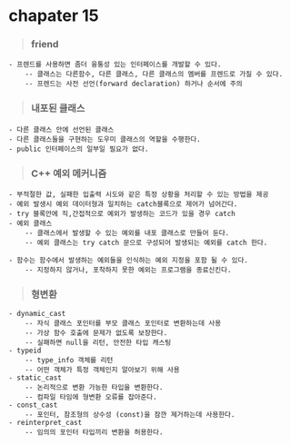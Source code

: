 # chapater 15

> ### friend
    
    - 프렌드를 사용하면 좀더 융통성 있는 인터페이스를 개발할 수 있다.
        -- 클래스는 다른함수, 다른 클래스, 다른 클래스의 멤버를 프렌드로 가질 수 있다.
        -- 프렌드는 사전 선언(forward declaration) 하거나 순서에 주의
    
> ### 내포된 클래스

    - 다른 클래스 안에 선언된 클래스
    - 다른 클래스들을 구현하는 도우미 클래스의 역할을 수행한다.
    - public 인터페이스의 일부일 필요가 없다.

> ### C++ 예외 메커니즘

    - 부적절한 값, 실패한 입출력 시도와 같은 특정 상황을 처리할 수 있는 방법을 제공
    - 예외 발생시 예외 데이터형과 일치하는 catch블록으로 제어가 넘어간다.
    - try 블록안에 직,간접적으로 예외가 발생하는 코드가 있을 경우 catch
    - 예외 클래스
        -- 클래스에서 발생할 수 있는 예외를 내포 클래스로 만들어 둔다.
        -- 예외 클래스는 try catch 문으로 구성되어 발생되는 예외를 catch 한다.
    
    - 함수는 함수에서 발생하는 예외들을 인식하는 예외 지정을 포함 될 수 있다.
        -- 지정하지 않거나, 포착하지 못한 예외는 프로그램을 종료신킨다.

> ### 형변환

    - dynamic_cast
        -- 자식 클래스 포인터를 부모 클래스 포인터로 변환하는데 사용
        -- 가상 함수 호출에 문제가 없도록 보장한다.
        -- 실패하면 null을 리턴, 안전한 타입 캐스팅
    - typeid
        -- type_info 객체를 리턴
        -- 어떤 객체가 특정 객체인지 알아보기 위해 사용
    - static_cast
        -- 논리적으로 변환 가능한 타입을 변환한다.
        -- 컴파일 타임에 형변환 오류를 잡아준다.
    - const_cast
        -- 포인터, 참조형의 상수성 (const)을 잠깐 제거하는데 사용한다.
    - reinterpret_cast
        -- 임의의 포인터 타입끼리 변환을 허용한다.
        

